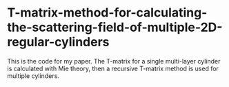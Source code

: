 # T-matrix-method-for-calculating-the-scattering-field-of-multiple-2D-regular-cylinders
This is the code for my paper. The T-matrix for a single multi-layer cylinder is calculated with Mie theory, then a recursive T-matrix method is used for multiple cylinders.
